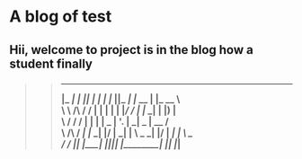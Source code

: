 <h1> A blog of test

<h2>Hii, welcome to project is in the blog how a student finally

<h3>

>>  ____      ____  _____    _____      ___  ____    ________   _______     
>>|_  _|    |_  _||_   _|  |_   _|    |_  ||_  _|  |_   __  | |_   __ \    
>>  \ \  /\  / /    | |      | |        | |_/ /      | |_ \_|   | |__) |   
>>   \ \/  \/ /     | |      | |   _    |  __'.      |  _| _    |  __ /    
>>    \  /\  /     _| |_    _| |__/ |  _| |  \ \_   _| |__/ |  _| |  \ \_  
>>     \/  \/     |_____|  |________| |____||____| |________| |____| |___| 
 